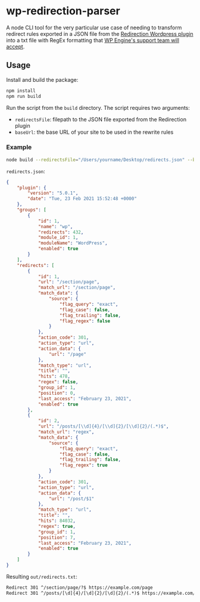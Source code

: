 # wp-redirection-parser

A node CLI tool for the very particular use case of needing to transform redirect rules exported in a JSON file from the [Redirection Wordpress plugin](https://wordpress.org/plugins/redirection/) into a txt file with RegEx formatting that [WP Engine's support team will accept](https://wpengine.com/support/redirect/#Submitting_Redirects_in_Bulk).

## Usage

Install and build the package:

```zsh
npm install
npm run build
```

Run the script from the `build` directory. The script requires two arguments:

- `redirectsFile`: filepath to the JSON file exported from the Redirection plugin
- `baseUrl`: the base URL of your site to be used in the rewrite rules

### Example

```zsh
node build --redirectsFile="/Users/yourname/Desktop/redirects.json" --baseUrl="https://example.com"
```

`redirects.json`:

```json
{
	"plugin": {
		"version": "5.0.1",
		"date": "Tue, 23 Feb 2021 15:52:48 +0000"
	},
	"groups": [
		{
			"id": 1,
			"name": "wp",
			"redirects": 432,
			"module_id": 1,
			"moduleName": "WordPress",
			"enabled": true
		}
	],
	"redirects": [
		{
			"id": 1,
			"url": "/section/page",
			"match_url": "/section/page",
			"match_data": {
				"source": {
					"flag_query": "exact",
					"flag_case": false,
					"flag_trailing": false,
					"flag_regex": false
				}
			},
			"action_code": 301,
			"action_type": "url",
			"action_data": {
				"url": "/page"
			},
			"match_type": "url",
			"title": "",
			"hits": 478,
			"regex": false,
			"group_id": 1,
			"position": 0,
			"last_access": "February 23, 2021",
			"enabled": true
		},
		{
			"id": 2,
			"url": "/posts/[\\d]{4}/[\\d]{2}/[\\d]{2}/(.*)$",
			"match_url": "regex",
			"match_data": {
				"source": {
					"flag_query": "exact",
					"flag_case": false,
					"flag_trailing": false,
					"flag_regex": true
				}
			},
			"action_code": 301,
			"action_type": "url",
			"action_data": {
				"url": "/post/$1"
			},
			"match_type": "url",
			"title": "",
			"hits": 84032,
			"regex": true,
			"group_id": 1,
			"position": 7,
			"last_access": "February 23, 2021",
			"enabled": true
		}
	]
}
```

Resulting `out/redirects.txt`:

```txt
Redirect 301 ^/section/page/?$ https://example.com/page
Redirect 301 ^/posts/[\d]{4}/[\d]{2}/[\d]{2}/(.*)$ https://example.com/post/$1
```
